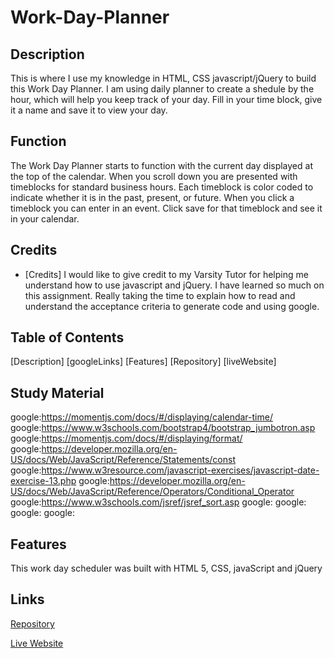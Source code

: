 # Work-Day-Planner



## Description
This is where I use my knowledge in HTML, CSS javascript/jQuery to build this Work Day Planner. I am using daily planner to create a shedule by the hour, which will help you keep track of your day.  Fill in your time block, give it a name and save it to view your day.

## Function
The Work Day Planner starts to function with the current day displayed at the top of the calendar. When you scroll down you are presented with timeblocks for standard business hours. Each timeblock is color coded to indicate whether it is in the past, present, or future. When you click a timeblock you can enter in an event.  Click save for that timeblock and see it in your calendar. 


## Credits
* [Credits]
I would like to give credit to my Varsity Tutor for helping me understand how to use javascript and jQuery.  I have learned so much on this assignment. Really taking the time to explain how to read and understand the acceptance criteria to generate code and using google.

## Table of Contents
[Description]
[googleLinks]
[Features]
[Repository]
[liveWebsite]


## Study Material
<a>google:<a href="#">https://momentjs.com/docs/#/displaying/calendar-time/
<a>google:<a href="#">https://www.w3schools.com/bootstrap4/bootstrap_jumbotron.asp
<a>google:<a href="#">https://momentjs.com/docs/#/displaying/format/
<a>google:<a href="#">https://developer.mozilla.org/en-US/docs/Web/JavaScript/Reference/Statements/const
<a>google:<a href="#">https://www.w3resource.com/javascript-exercises/javascript-date-exercise-13.php
<a>google:<a href="#">https://developer.mozilla.org/en-US/docs/Web/JavaScript/Reference/Operators/Conditional_Operator
<a>google:<a href="#">https://www.w3schools.com/jsref/jsref_sort.asp
<a>google:<a hred="#">
<a>google:<a hred="#">
<a>google:<a hred="#">
<a>google:<a hred="#">

## Features
This work day scheduler was built with HTML 5, CSS, javaScript and jQuery

## Links
[Repository](https://github.com/jmoniz155/work-day-scheduler)

[Live Website](https://jmoniz155.github.io/work-day-scheduler/)



